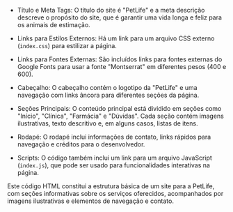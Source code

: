 

- Título e Meta Tags: O título do site é "PetLife" e a meta descrição descreve o propósito do site, que é garantir uma vida longa e feliz para os animais de estimação.
  
- Links para Estilos Externos: Há um link para um arquivo CSS externo (`index.css`) para estilizar a página.
  
- Links para Fontes Externas: São incluídos links para fontes externas do Google Fonts para usar a fonte "Montserrat" em diferentes pesos (400 e 600).

- Cabeçalho: O cabeçalho contém o logotipo da "PetLife" e uma navegação com links âncora para diferentes seções da página.

- Seções Principais: O conteúdo principal está dividido em seções como "Início", "Clínica", "Farmácia" e "Dúvidas". Cada seção contém imagens ilustrativas, texto descritivo e, em alguns casos, listas de itens.

- Rodapé: O rodapé inclui informações de contato, links rápidos para navegação e créditos para o desenvolvedor.

- Scripts: O código também inclui um link para um arquivo JavaScript (`index.js`), que pode ser usado para funcionalidades interativas na página.

Este código HTML constitui a estrutura básica de um site para a PetLife, com seções informativas sobre os serviços oferecidos, acompanhados por imagens ilustrativas e elementos de navegação e contato.
